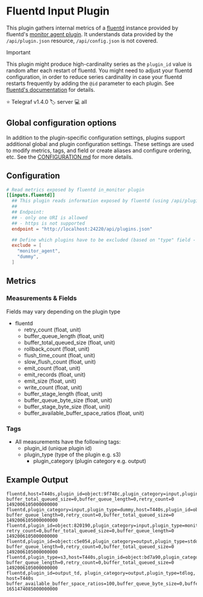 # Fluentd Input Plugin

This plugin gathers internal metrics of a [fluentd][fluentd] instance provided
by fluentd's [monitor agent plugin][monitor_agent]. It understands data provided
by the `/api/plugin.json` resource, `/api/config.json` is not covered.

> [!IMPORTANT]
> This plugin might produce high-cardinality series as the `plugin_id` value is
> random after each restart of fluentd.  You might need to adjust your fluentd
> configuration, in order to reduce series cardinality in case your fluentd
> restarts frequently by adding the `@id` parameter to each plugin.
> See [fluentd's documentation][docs] for details.

⭐ Telegraf v1.4.0
🏷️ server
💻 all

[fluentd]: https://www.fluentd.org/
[monitor_agent]: https://docs.fluentd.org/input/monitor_agent
[docs]: https://docs.fluentd.org/configuration/config-file#common-plugin-parameter

## Global configuration options <!-- @/docs/includes/plugin_config.md -->

In addition to the plugin-specific configuration settings, plugins support
additional global and plugin configuration settings. These settings are used to
modify metrics, tags, and field or create aliases and configure ordering, etc.
See the [CONFIGURATION.md][CONFIGURATION.md] for more details.

[CONFIGURATION.md]: ../../../docs/CONFIGURATION.md#plugins

## Configuration

```toml @sample.conf
# Read metrics exposed by fluentd in_monitor plugin
[[inputs.fluentd]]
  ## This plugin reads information exposed by fluentd (using /api/plugins.json endpoint).
  ##
  ## Endpoint:
  ## - only one URI is allowed
  ## - https is not supported
  endpoint = "http://localhost:24220/api/plugins.json"

  ## Define which plugins have to be excluded (based on "type" field - e.g. monitor_agent)
  exclude = [
    "monitor_agent",
    "dummy",
  ]
```

## Metrics

### Measurements & Fields

Fields may vary depending on the plugin type

- fluentd
  - retry_count              (float, unit)
  - buffer_queue_length      (float, unit)
  - buffer_total_queued_size (float, unit)
  - rollback_count           (float, unit)
  - flush_time_count         (float, unit)
  - slow_flush_count         (float, unit)
  - emit_count               (float, unit)
  - emit_records             (float, unit)
  - emit_size                (float, unit)
  - write_count              (float, unit)
  - buffer_stage_length      (float, unit)
  - buffer_queue_byte_size   (float, unit)
  - buffer_stage_byte_size   (float, unit)
  - buffer_available_buffer_space_ratios (float, unit)

### Tags

- All measurements have the following tags:
  - plugin_id        (unique plugin id)
  - plugin_type      (type of the plugin e.g. s3)
    - plugin_category  (plugin category e.g. output)

## Example Output

```text
fluentd,host=T440s,plugin_id=object:9f748c,plugin_category=input,plugin_type=dummy buffer_total_queued_size=0,buffer_queue_length=0,retry_count=0 1492006105000000000
fluentd,plugin_category=input,plugin_type=dummy,host=T440s,plugin_id=object:8da98c buffer_queue_length=0,retry_count=0,buffer_total_queued_size=0 1492006105000000000
fluentd,plugin_id=object:820190,plugin_category=input,plugin_type=monitor_agent,host=T440s retry_count=0,buffer_total_queued_size=0,buffer_queue_length=0 1492006105000000000
fluentd,plugin_id=object:c5e054,plugin_category=output,plugin_type=stdout,host=T440s buffer_queue_length=0,retry_count=0,buffer_total_queued_size=0 1492006105000000000
fluentd,plugin_type=s3,host=T440s,plugin_id=object:bd7a90,plugin_category=output buffer_queue_length=0,retry_count=0,buffer_total_queued_size=0 1492006105000000000
fluentd,plugin_id=output_td, plugin_category=output,plugin_type=tdlog, host=T440s buffer_available_buffer_space_ratios=100,buffer_queue_byte_size=0,buffer_queue_length=0,buffer_stage_byte_size=0,buffer_stage_length=0,buffer_total_queued_size=0,emit_count=0,emit_records=0,flush_time_count=0,retry_count=0,rollback_count=0,slow_flush_count=0,write_count=0 1651474085000000000
```
